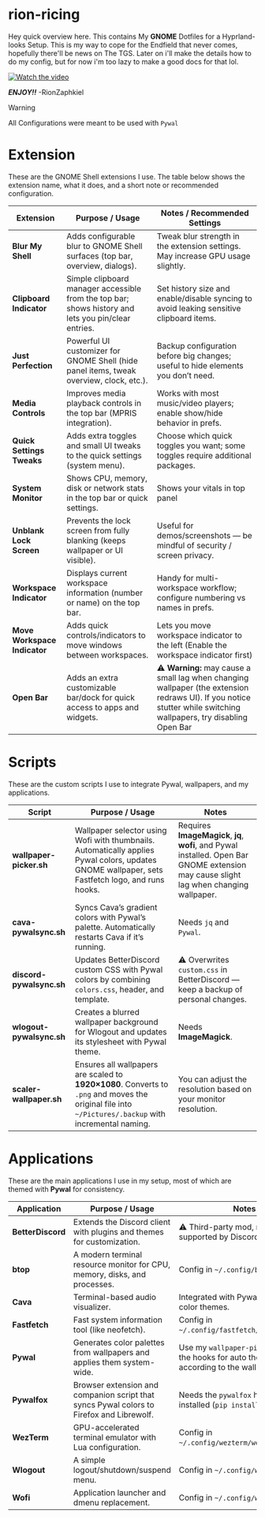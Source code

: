 # rion-ricing
Hey quick overview here. This contains My **GNOME** Dotfiles for a Hyprland-looks Setup. This is my way to cope for the Endfield that never comes, hopefully there'll be news on The TGS. Later on i'll make the details how to do my config, but for now i'm too lazy to make a good docs for that lol.

[![Watch the video](https://img.youtube.com/vi/tJPglNR69ok/hqdefault.jpg)](https://youtu.be/tJPglNR69ok)

***ENJOY!!***
-RionZaphkiel

> [!WARNING] 
>  
> All Configurations were meant to be used with `Pywal`
>

# Extension

These are the GNOME Shell extensions I use. The table below shows the extension name, what it does, and a short note or recommended configuration.

| Extension | Purpose / Usage | Notes / Recommended Settings |
|---|---|---|
| **Blur My Shell** | Adds configurable blur to GNOME Shell surfaces (top bar, overview, dialogs). | Tweak blur strength in the extension settings. May increase GPU usage slightly. |
| **Clipboard Indicator** | Simple clipboard manager accessible from the top bar; shows history and lets you pin/clear entries. | Set history size and enable/disable syncing to avoid leaking sensitive clipboard items. |
| **Just Perfection** | Powerful UI customizer for GNOME Shell (hide panel items, tweak overview, clock, etc.). | Backup configuration before big changes; useful to hide elements you don’t need. |
| **Media Controls** | Improves media playback controls in the top bar (MPRIS integration). | Works with most music/video players; enable show/hide behavior in prefs. |
| **Quick Settings Tweaks** | Adds extra toggles and small UI tweaks to the quick settings (system menu). | Choose which quick toggles you want; some toggles require additional packages. |
| **System Monitor** | Shows CPU, memory, disk or network stats in the top bar or quick settings. | Shows your vitals in top panel |
| **Unblank Lock Screen** | Prevents the lock screen from fully blanking (keeps wallpaper or UI visible). | Useful for demos/screenshots — be mindful of security / screen privacy. |
| **Workspace Indicator** | Displays current workspace information (number or name) on the top bar. | Handy for multi-workspace workflow; configure numbering vs names in prefs. |
| **Move Workspace Indicator** | Adds quick controls/indicators to move windows between workspaces. | Lets you move workspace indicator to the left (Enable the workspace indicator first) |
| **Open Bar** | Adds an extra customizable bar/dock for quick access to apps and widgets. | ⚠️ **Warning:** may cause a small lag when changing wallpaper (the extension redraws UI). If you notice stutter while switching wallpapers, try disabling Open Bar |

# Scripts

These are the custom scripts I use to integrate Pywal, wallpapers, and my applications.  

| Script | Purpose / Usage | Notes |
|---|---|---|
| **wallpaper-picker.sh** | Wallpaper selector using Wofi with thumbnails. Automatically applies Pywal colors, updates GNOME wallpaper, sets Fastfetch logo, and runs hooks. | Requires **ImageMagick**, **jq**, **wofi**, and Pywal installed. Open Bar GNOME extension may cause slight lag when changing wallpaper. |
| **cava-pywalsync.sh** | Syncs Cava’s gradient colors with Pywal’s palette. Automatically restarts Cava if it’s running. | Needs `jq` and `Pywal`. |
| **discord-pywalsync.sh** | Updates BetterDiscord custom CSS with Pywal colors by combining `colors.css`, header, and template. | ⚠️ Overwrites `custom.css` in BetterDiscord — keep a backup of personal changes. |
| **wlogout-pywalsync.sh** | Creates a blurred wallpaper background for Wlogout and updates its stylesheet with Pywal theme. | Needs **ImageMagick**. |
| **scaler-wallpaper.sh** | Ensures all wallpapers are scaled to **1920×1080**. Converts to `.png` and moves the original file into `~/Pictures/.backup` with incremental naming. | You can adjust the resolution based on your monitor resolution. |

# Applications

These are the main applications I use in my setup, most of which are themed with **Pywal** for consistency.

| Application | Purpose / Usage | Notes |
|---|---|---|
| **BetterDiscord** | Extends the Discord client with plugins and themes for customization. | ⚠️ Third-party mod, not officially supported by Discord. |
| **btop** | A modern terminal resource monitor for CPU, memory, disks, and processes. | Config in `~/.config/btop/`. |
| **Cava** | Terminal-based audio visualizer. | Integrated with Pywal for dynamic color themes. |
| **Fastfetch** | Fast system information tool (like neofetch). | Config in `~/.config/fastfetch/config.jsonc`. |
| **Pywal** | Generates color palettes from wallpapers and applies them system-wide. | Use my `wallpaper-picker.sh` and the hooks for auto theming according to the wallpaper. |
| **Pywalfox** | Browser extension and companion script that syncs Pywal colors to Firefox and Librewolf. | Needs the `pywalfox` helper script installed (`pip install pywalfox`). |
| **WezTerm** | GPU-accelerated terminal emulator with Lua configuration. | Config in `~/.config/wezterm/wezterm.lua`. |
| **Wlogout** | A simple logout/shutdown/suspend menu. | Config in `~/.config/wlogout/`. |
| **Wofi** | Application launcher and dmenu replacement. | Config in `~/.config/wofi/`. |
